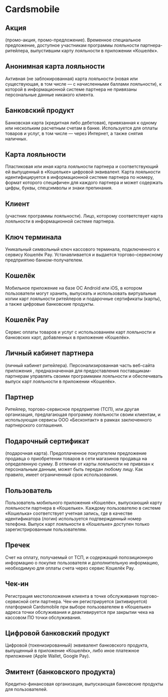 # Cardsmobile

## Акция

(промо-акция, промо-предложение). Временное специальное предложение, доступное участникам программы лояльности партнера-ритейлера, выпустившим карту лояльности в приложении «Кошелёк».

## Анонимная карта лояльности
Активная (не заблокированная) карта лояльности (новая или существующая, в том числе — с начисленными баллами лояльности), к которой в информационной системе партнера не привязаны персональные данные никакого клиента.

## Банковский продукт
Банковская карта (кредитная либо дебетовая), привязанная к одному или нескольким расчетным счетам в банке. Используется для оплаты товаров и услуг, в том числе — через Интернет, а также снятия наличных.

## Карта лояльности
Пластиковая или иная карта лояльности партнера и соответствующий ей выпущенный в «Кошельке» цифровой эквивалент. Карта лояльности идентифицируется в информационной системе партнера по номеру, формат которого специфичен для каждого партнера и может содержать цифры, буквы, спецсимволы и знаки препинания.

## Клиент
(участник программы лояльности). Лицо, которому соответствует карта лояльности в информационной системе партнера.

## Ключ терминала
Уникальный символьный ключ кассового терминала, подключенного к сервису Кошелёк Pay. Устанавливается и выдается торгово-сервисному предприятию банком-получателем.

## Кошелёк
Мобильное приложение на базе ОС Android или iOS, в котором пользователи могут хранить, выпускать и использовать виртуальные копии карт лояльности ритейлеров и подарочные сертификаты (карты), а также цифровые банковские продукты.

## Кошелёк Pay
Сервис оплаты товаров и услуг с использованием карт лояльности и банковских карт, добавленных в приложение «Кошелёк».

## Личный кабинет партнера
(личный кабинет ритейлера). Персонализированная часть веб-сайта приложения , предназначенная для предоставления поставщикам-партнерам управлять своими программами лояльности и обеспечивать выпуск карт лояльности в приложении «Кошелёк».

## Партнер
Ритейлер, торгово-сервисное предприятие (ТСП), или другая организация, предлагающая программу лояльности своим клиентам, и использующая сервисы ООО «Бесконтакт» в рамках заключенного партнерского соглашения.

## Подарочный сертификат
(подарочная карта). Предоплаченное покупателем предложение продавца о приобретении товаров в сети магазинов продавца на определенную сумму. В отличии от карты лояльности не привязан к персональным данным, может быть передан любому лицу. Как правило, имеет ограниченный срок использования.

## Пользователь
Пользователь мобильного приложения «Кошелёк», выпускающий карту лояльности партнера в «Кошельке». Каждому пользователю в системе «Кошелька» соответствует учетная запись, где в качестве идентификатора (логин) используется подтвержденный номер телефона. Выпуск карт лояльности в «Кошельке» доступен только зарегистрированным пользователям.

## Пречек
Счет на оплату, получаемый от ТСП, и содержащий попозиционную информацию о покупке пользователя и дополнительную информацию, необходимую для оплаты счета через сервис Кошелёк Pay.
## Чек-ин
Регистрация местоположения клиента в точке обслуживания торгово-сервисной сети партнера. Чек-ин регистрируется (активируется) платформой Cardsmobile при выборе пользователем в «Кошельке» адреса точки обслуживания и деактивируется при закрытии чека на кассовом ПО точки обслуживания.
## Цифровой банковский продукт
Цифровой (токенизированный) эквивалент банковского продукта, выпущенный в приложение «Кошелёк», либо иное платежное приложение (Apple Wallet, Google Pay).

## Эмитент (банковского продукта)
Кредитно-финансовая организация, выпускающая банковские продукты для пользователей.
